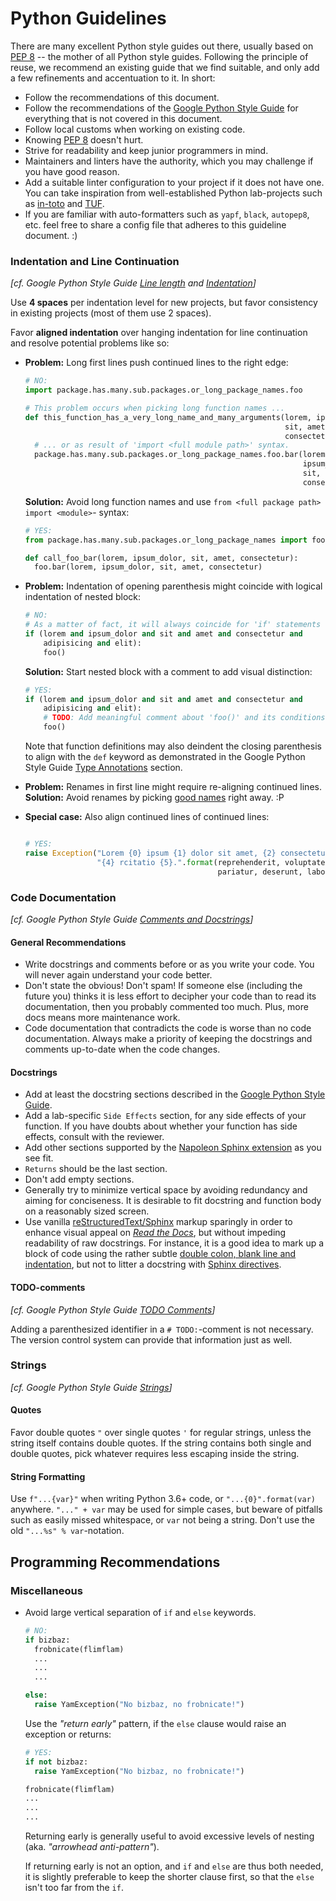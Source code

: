 # Python Guidelines

There are many excellent Python style guides out there, usually based on [PEP
8](https://www.python.org/dev/peps/pep-0008/) -- the mother of all Python style
guides. Following the principle of reuse, we recommend an existing guide that
we find suitable, and only add a few refinements and accentuation to it. In
short:

- Follow the recommendations of this document.
- Follow the recommendations of the [Google Python Style
  Guide](https://google.github.io/styleguide/pyguide.html) for everything that
  is not covered in this document.
- Follow local customs when working on existing code.
- Knowing [PEP 8](https://www.python.org/dev/peps/pep-0008/) doesn't hurt.
- Strive for readability and keep junior programmers in mind.
- Maintainers and linters have the authority, which you may challenge if you
  have good reason.
- Add a suitable linter configuration to your project if it does not have one.
  You can take inspiration from well-established Python lab-projects such as
  [in-toto](https://github.com/in-toto/in-toto) and
  [TUF](https://github.com/theupdateframework/tuf).
- If you are familiar with auto-formatters such as `yapf`, `black`, `autopep8`,
  etc. feel free to share a config file that adheres to this guideline
  document. :)


### Indentation and Line Continuation
*[cf. Google Python Style Guide [Line
length](https://google.github.io/styleguide/pyguide.html#32-line-length) and
[Indentation](https://google.github.io/styleguide/pyguide.html#34-indentation)]*

Use **4 spaces** per indentation level for new projects, but favor consistency
in existing projects (most of them use 2 spaces).

Favor **aligned indentation** over hanging indentation for line continuation
and resolve potential problems like so:

- **Problem:** Long first lines push continued lines to the right edge:

  ```python
  # NO:
  import package.has.many.sub.packages.or_long_package_names.foo

  # This problem occurs when picking long function names ...
  def this_function_has_a_very_long_name_and_many_arguments(lorem, ipsum_dolor,
                                                            sit, amet,
                                                            consectetur):
    # ... or as result of 'import <full module path>' syntax.
    package.has.many.sub.packages.or_long_package_names.foo.bar(lorem,
                                                                ipsum_dolor,
                                                                sit, amet,
                                                                consectetur)
  ```

  **Solution:** Avoid long function names and use `from <full package path>
  import <module>`- syntax:

  ```python
  # YES:
  from package.has.many.sub.packages.or_long_package_names import foo

  def call_foo_bar(lorem, ipsum_dolor, sit, amet, consectetur):
    foo.bar(lorem, ipsum_dolor, sit, amet, consectetur)
  ```

- **Problem:** Indentation of opening parenthesis might coincide with logical
  indentation of nested block:

  ```python
  # NO:
  # As a matter of fact, it will always coincide for 'if' statements
  if (lorem and ipsum_dolor and sit and amet and consectetur and
      adipisicing and elit):
      foo()
  ```

  **Solution:** Start nested block with a comment to add visual distinction:

  ```python
  # YES:
  if (lorem and ipsum_dolor and sit and amet and consectetur and
      adipisicing and elit):
      # TODO: Add meaningful comment about 'foo()' and its conditions
      foo()
  ```
  Note that function definitions may also deindent the closing parenthesis to
  align with the `def` keyword as demonstrated in the Google Python Style Guide
  [Type
  Annotations](https://google.github.io/styleguide/pyguide.html#3192-line-breaking)
  section.

- **Problem:** Renames in first line might require re-aligning continued lines.\
  **Solution:** Avoid renames by picking [good
  names](https://duckduckgo.com/?q=There+are+only+two+hard+things+in+Computer+Science%3A+cache+invalidation+and+naming+things)
  right away. :P

- **Special case:** Also align continued lines of continued lines:

  ```python

  # YES:
  raise Exception("Lorem {0} ipsum {1} dolor sit amet, {2} consectetur {3} ad "
                  "{4} rcitatio {5}.".format(reprehenderit, voluptate, velit,
                                             pariatur, deserunt, laborum))
  ```

### Code Documentation
*[cf. Google Python Style Guide [Comments and
Docstrings](https://google.github.io/styleguide/pyguide.html#38-comments-and-docstrings)]*

#### General Recommendations

- Write docstrings and comments before or as you write your code. You
  will never again understand your code better.
- Don't state the obvious! Don't spam! If someone else (including the future
  you) thinks it is less effort to decipher your code than to read its
  documentation, then you probably commented too much. Plus, more docs means
  more maintenance work.
- Code documentation that contradicts the code is worse than no code
  documentation. Always make a priority of keeping the docstrings and comments
  up-to-date when the code changes.

#### Docstrings

- Add at least the docstring sections described in the [Google Python Style
  Guide](https://google.github.io/styleguide/pyguide.html#38-comments-and-docstrings).
- Add a lab-specific `Side Effects` section, for any side
  effects of your function. If you have doubts about whether your function has
  side effects, consult with the reviewer.
- Add other sections supported by the [Napoleon Sphinx
  extension](https://sphinxcontrib-napoleon.readthedocs.io/en/latest/#docstring-sections)
  as you see fit.
- `Returns` should be the last section.
- Don't add empty sections.
- Generally try to minimize vertical space by avoiding redundancy and
  aiming for conciseness. It is desirable to fit docstring and function
  body on a reasonably sized screen.
- Use vanilla
  [reStructuredText/Sphinx](https://www.sphinx-doc.org/en/master/usage/restructuredtext/index.html)
  markup sparingly in order to enhance visual appeal on [*Read the
  Docs*](https://docs.readthedocs.io/en/stable/), but without impeding
  readability of raw docstrings. For instance, it is a good idea to mark up a
  block of code using the rather subtle [double colon, blank line and
  indentation](https://www.sphinx-doc.org/en/master/usage/restructuredtext/basics.html#literal-blocks),
  but not to litter a docstring with [Sphinx
  directives](https://www.sphinx-doc.org/en/master/usage/restructuredtext/directives.html).


#### TODO-comments
*[cf. Google Python Style Guide [TODO Comments](
https://google.github.io/styleguide/pyguide.html#312-todo-comments)]*

Adding a parenthesized identifier in a `# TODO:`-comment is not necessary. The
version control system can provide that information just as well.

### Strings
*[cf. Google Python Style Guide
[Strings](https://google.github.io/styleguide/pyguide.html#310-strings)]*

#### Quotes
Favor double quotes `"` over single quotes `'` for regular strings, unless the
string itself contains double quotes. If the string contains both single and
double quotes, pick whatever requires less escaping inside the string.

#### String Formatting
Use `f"...{var}"` when writing Python 3.6+ code, or `"...{0}".format(var)`
anywhere. `"..." + var` may be used for simple cases, but beware of pitfalls
such as easily missed whitespace, or `var` not being a string. Don't use the
old `"...%s" % var`-notation.


## Programming Recommendations

### Miscellaneous

<!-- TODO: This recommendation is an updated remainder of the old style guide.
It seems a bit lost here. -->

- Avoid large vertical separation of `if` and `else` keywords.
  ```python
  # NO:
  if bizbaz:
    frobnicate(flimflam)
    ...
    ...
    ...

  else:
    raise YamException("No bizbaz, no frobnicate!")
  ```
  Use the *"return early"* pattern, if the `else` clause would raise an
  exception or returns:

  ```python
  # YES:
  if not bizbaz:
    raise YamException("No bizbaz, no frobnicate!")

  frobnicate(flimflam)
  ...
  ...
  ...

  ```
  Returning early is generally useful to avoid excessive levels of nesting
  (aka. *"arrowhead anti-pattern"*).

  If returning early is not an option, and  `if` and `else` are thus both
  needed, it is slightly preferable to keep the shorter clause first, so that
  the `else` isn't too far from the `if`.
